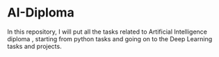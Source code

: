 # AI-Diploma
In this repository, I will put all the tasks related to Artificial Intelligence diploma , starting from python tasks and going on to the Deep Learning tasks and projects.
